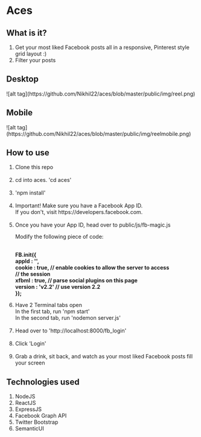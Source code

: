 <h1>Aces</h1>

<h2>What is it?</h2>

<ol>
  <li>Get your most liked Facebook posts all in a responsive, Pinterest style grid layout :)</li>
  <li>Filter your posts</li>
</ol>

<h2>Desktop</h2>
![alt tag](https://github.com/Nikhil22/aces/blob/master/public/img/reel.png)

<h2>Mobile</h2>
![alt tag](https://github.com/Nikhil22/aces/blob/master/public/img/reelmobile.png)

<h2>How to use</h2>

<ol>
  <li>Clone this repo</li> <br>
  <li>cd into aces. 'cd aces'</li> <br>
  <li>'npm install'</li> <br>

  <li>Important! Make sure you have a Facebook App ID. <br> If you don't, visit https://developers.facebook.com.</li> <br>

  <li>
  Once you have your App ID, head over to public/js/fb-magic.js <br>

  Modify the following piece of code: <br> <br>

  <strong>FB.init({<br>
    appId      : '<Your APP ID here>',<br>
    cookie     : true,  // enable cookies to allow the server to access<br>
                        // the session<br>
    xfbml      : true,  // parse social plugins on this page<br>
    version    : 'v2.2' // use version 2.2<br>
  });</strong> <br>
  </li>

   <li>
    Have 2 Terminal tabs open <br>
    In the first tab, run 'npm start' <br>
    In the second tab, run 'nodemon server.js'
   </li> <br>

   <li>Head over to 'http://localhost:8000/fb_login'</li> <br>
   <li>Click 'Login'</li> <br>
   <li>Grab a drink, sit back, and watch as your most liked Facebook posts fill your screen</li>
 </ol>

<h2>Technologies used</h2>

<ol>
  <li>NodeJS</li>
  <li>ReactJS</li>
  <li>ExpressJS</li>
  <li>Facebook Graph API</li>
  <li>Twitter Bootstrap</li>
  <li>SemanticUI</li>
</ol>
